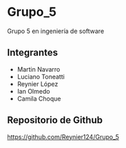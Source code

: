 # Grupo_5
Grupo 5 en ingeniería de software

## Integrantes
- Martin Navarro
- Luciano Toneatti
- Reynier López
- Ian Olmedo
- Camila Choque

## Repositorio de Github
https://github.com/Reynier124/Grupo_5
